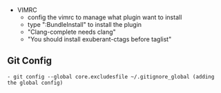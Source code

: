 * VIMRC
	- config the vimrc to manage what plugin want to install
	- type ":BundleInstall" to install the plugin
	- "Clang-complete needs clang"
	- "You should install exuberant-ctags before taglist"

Git Config
----------
	- git config --global core.excludesfile ~/.gitignore_global (adding the global config)
